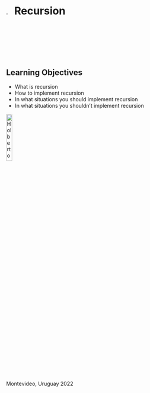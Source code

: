 # <a> <img src="https://upload.wikimedia.org/wikipedia/commons/thumb/1/18/C_Programming_Language.svg/1200px-C_Programming_Language.svg.png" alt="C logo" width=3% heigth=3% ></img></a> Recursion

## Learning Objectives
- What is recursion
- How to implement recursion
- In what situations you should implement recursion
- In what situations you shouldn’t implement recursion

<a> <img src="https://apply.holbertonschool.com/holberton-logo.png" alt="Holberton logo" width=18% heigth=18% ></img></a>

Montevideo, Uruguay 2022

